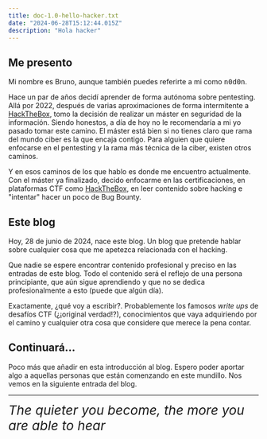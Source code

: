 ```yaml
---
title: doc-1.0-hello-hacker.txt
date: "2024-06-28T15:12:44.015Z"
description: "Hola hacker"
---
```


## Me presento

Mi nombre es Bruno, aunque también puedes referirte a mi como
<span style="font-family: monospace">n0d0n</span>. 

Hace un par de años
decidí aprender de forma autónoma sobre pentesting. Allá por 2022, después
de varias aproximaciones de forma intermitente a 
[HackTheBox](https://www.hackthebox.com/), tomo la decisión de realizar
un máster en seguridad de la información. Siendo honestos, a día de hoy 
no le recomendaría a mi yo pasado tomar este camino. El máster está bien
si no tienes claro que rama del mundo ciber es la que encaja contigo. Para
alguien que quiere enfocarse en el pentesting y la rama más técnica de la ciber,
existen otros caminos. 

Y en esos caminos de los que hablo es donde me encuentro actualmente. Con el
máster ya finalizado, decido enfocarme en las certificaciones, en plataformas 
CTF como [HackTheBox](https://www.hackthebox.com/), en leer contenido sobre
hacking e "intentar" hacer un poco de Bug Bounty.

## Este blog

Hoy, 28 de junio de 2024, nace este blog. Un blog que pretende hablar sobre
cualquier cosa que me apetezca relacionada con el hacking. 

Que nadie se espere encontrar contenido profesional y preciso en las entradas de este 
blog. Todo el contenido será el reflejo de una persona principiante, que aún
sigue aprendiendo y que no se dedica profesionalmente a esto (puede que algún
día). 

Exactamente, ¿qué voy a escribir?. Probablemente los famosos *write ups* de
desafíos CTF (¿¡original verdad!?), conocimientos que vaya adquiriendo por el camino y
cualquier otra cosa que considere que merece la pena contar.


## Continuará...

Poco más que añadir en esta introducción al blog. Espero poder aportar 
algo a aquellas personas que están comenzando en este mundillo. Nos vemos en la
siguiente entrada del blog.

<hr>

<i style="font-size: 26px; margin: 0">
The quieter you become, the more you are able to hear
</i>

